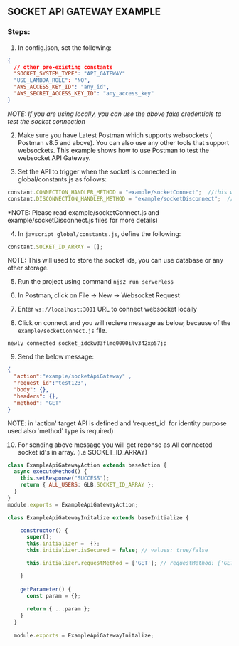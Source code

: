 ## SOCKET API GATEWAY EXAMPLE

### Steps:

1. In config.json, set the following:
```json
{ 
  // other pre-existing constants
  "SOCKET_SYSTEM_TYPE": "API_GATEWAY"
  "USE_LAMBDA_ROLE": "NO",
  "AWS_ACCESS_KEY_ID": "any_id",
  "AWS_SECRET_ACCESS_KEY_ID": "any_access_key"
}
```
*NOTE: If you are using locally, you can use the above fake credentials to test the socket connection*
        
2. Make sure you have Latest Postman which supports websockets ( Postman v8.5 and above).
   You can also use any other tools that support websockets.
   This example shows how to use Postman to test the websocket API Gateway.
   
3. Set the API to trigger when the socket is connected in global/constants.js as follows:
```javascript
constant.CONNECTION_HANDLER_METHOD = "example/socketConnect";  //this will trigger while conection is established
constant.DISCONNECTION_HANDLER_METHOD = "example/socketDisconnect";  //this will trigger while conection is disconnected
```
*NOTE: Please read  example/socketConnect.js and example/socketDisconnect.js files for more details)

4. In ```javscript global/constants.js```, define the following:
```javascript
constant.SOCKET_ID_ARRAY = [];
```
NOTE: This will used to store the socket ids, you can use database or any other storage.

5. Run the project using command ```njs2 run serverless```

6. In Postman, click on File -> New -> Websocket Request

7. Enter ```ws://localhost:3001``` URL to connect websocket locally

8. Click on connect and you will recieve message as below, because of the ```example/socketConnect.js``` file.
        
```newly connected socket_idckw33flmq0000ilv342xp57jp```

9. Send the below message:
```json
{
  "action":"example/socketApiGateway" ,   
  "request_id":"test123",
  "body": {},
  "headers": {},
  "method": "GET"
}
```
NOTE: in 'action' target API is defined and 'request_id' for identity purpose used also 'method' type is required)

10. For sending above message you will get reponse as All connected socket id's in array. (i.e SOCKET_ID_ARRAY)

```javascript
class ExampleApiGatewayAction extends baseAction {
  async executeMethod() {
    this.setResponse("SUCCESS");
    return { ALL_USERS: GLB.SOCKET_ID_ARRAY };
  }
}
module.exports = ExampleApiGatewayAction;
```

```javascript
class ExampleApiGatewayInitalize extends baseInitialize {

    constructor() {
      super();
      this.initializer =  {};
      this.initializer.isSecured = false; // values: true/false

      this.initializer.requestMethod = ['GET']; // requestMethod: ['GET', 'POST', 'PUT', 'DELETE']

    }
  
    getParameter() {
      const param = {};
  
      return { ...param };
    }
  }
  
  module.exports = ExampleApiGatewayInitalize;
```